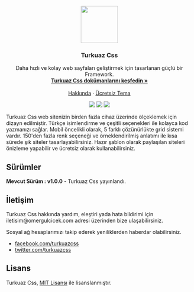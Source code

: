 <p align="center">
  <a href="http://turkuazcss.com/">
    <img src="http://i.hizliresim.com/nj13YR.png"/ height="100">
  </a>
</p>

<h3 align="center">Turkuaz Css</h3>

<p align="center">
    Daha hızlı ve kolay web sayfaları geliştirmek için tasarlanan güçlü bir Framework.
    <br>
    <a href="http://turkuazcss.com/dokumantasyon"><strong>Turkuaz Css dokümanlarını keşfedin »</strong></a>
    <br>
    <br>
    <a href="http://turkuazcss.com/hakkinda">Hakkında</a>
    ·
    <a href="http://turkuazcss.com/temalar">Ücretsiz Tema</a>
  </p>
  
<p align="center">
    <a href="http://turkuazcss.com/versiyonlar"><img src="http://turkuazcss.com/img/g-versiyon.png"/></a>
    <a href="https://github.com/turkuazcss/Framework/blob/master/LICENSE"><img src="http://turkuazcss.com/img/g-lisans.png"/></a>
    <a href="http://omergulcicek.com"><img src="http://turkuazcss.com/img/g-kurucu.png"/></a>
</p>

Turkuaz Css web sitenizin birden fazla cihaz üzerinde ölçeklemek için dizayn edilmiştir. Türkçe isimlendirme ve çeşitli seçenekleri ile kolayca kod yazmanızı sağlar. Mobil öncelikli olarak, 5 farklı çözünürlükte grid sistemi vardır. 150'den fazla renk seçeneği ve örneklendirilmiş anlatımı ile kısa sürede şık siteler tasarlayabilirsiniz. Hazır şablon olarak paylaşılan siteleri önizleme yapabilir ve ücretsiz olarak kullanabilirsiniz.

<h2>Sürümler</h2>
<strong>Mevcut Sürüm : v1.0.0</strong> - Turkuaz Css yayınlandı.

<h2>İletişim</h2>
Turkuaz Css hakkında yardım, eleştiri yada hata bildirimi için iletisim@omergulcicek.com adresi üzerinden bize ulaşabilirsiniz.

Sosyal ağ hesaplarımızı takip ederek yeniliklerden haberdar olabilirsiniz.
- [facebook.com/turkuazcss](http://facebook.com/turkuazcss)
- [twitter.com/turkuazcss](http://twitter.com/turkuazcss)

<h2>Lisans</h2>
<p>
	Turkuaz Css, <a href="https://github.com/turkuazcss/Framework/blob/master/LICENSE">MIT Lisansı</a> ile lisanslanmıştır.
</p>
